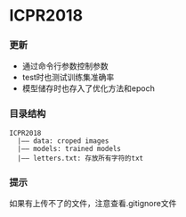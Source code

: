 # ICPR2018

### 更新
- 通过命令行参数控制参数
- test时也测试训练集准确率
- 模型储存时也存入了优化方法和epoch

### 目录结构

```
ICPR2018  
  |—— data: croped images  
  |—— models: trained models  
  |—— letters.txt: 存放所有字符的txt  
```

### 提示

如果有上传不了的文件，注意查看.gitignore文件


